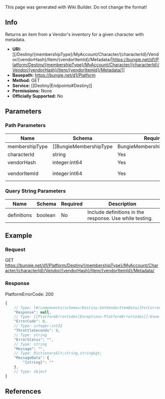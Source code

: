 <span class="wiki-builder">This page was generated with Wiki Builder. Do not change the format!</span>

## Info
Returns an item from a Vendor's inventory for a given character with metadata.

* **URI:** [[/Destiny/{membershipType}/MyAccount/Character/{characterId}/Vendor/{vendorHash}/Item/{vendorItemId}/Metadata/|https://bungie.net/d1/Platform/Destiny/{membershipType}/MyAccount/Character/{characterId}/Vendor/{vendorHash}/Item/{vendorItemId}/Metadata/]]
* **Basepath:** https://bungie.net/d1/Platform
* **Method:** GET
* **Service:** [[Destiny|Endpoints#Destiny]]
* **Permissions:** None
* **Officially Supported:** No

## Parameters
### Path Parameters
Name | Schema | Required | Description
---- | ------ | -------- | -----------
membershipType | [[BungieMembershipType|BungieMembershipType]]:Enum | Yes | The type of account for which info will be extracted.
characterId | string | Yes | 
vendorHash | integer:int64 | Yes | A valid vendorHash.
vendorItemId | integer:int64 | Yes | A valid vendorItemIndex see [[GetVendorForCurrentCharacter]].

### Query String Parameters
Name | Schema | Required | Description
---- | ------ | -------- | -----------
definitions | boolean | No | Include definitions in the response. Use while testing.

## Example
### Request
GET https://bungie.net/d1/Platform/Destiny/{membershipType}/MyAccount/Character/{characterId}/Vendor/{vendorHash}/Item/{vendorItemId}/Metadata/

### Response
PlatformErrorCode: 200
```javascript
{
    // Type: [#/components/schemas/Destiny.GetVendorItemDetailForCurrentCharacterWithMetadata]
    "Response": null,
    // Type: [[PlatformErrorCodes|Exceptions-PlatformErrorCodes]]:Enum
    "ErrorCode": 0,
    // Type: integer:int32
    "ThrottleSeconds": 0,
    // Type: string
    "ErrorStatus": "",
    // Type: string
    "Message": "",
    // Type: Dictionary&lt;string,string&gt;
    "MessageData": {
        "{string}": ""
    },
    // Type: object
}

```

## References
